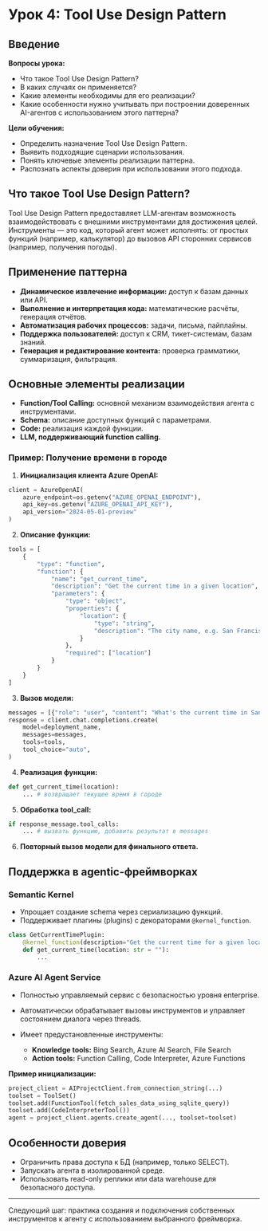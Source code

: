 # Урок 4: Tool Use Design Pattern

## Введение

**Вопросы урока:**

* Что такое Tool Use Design Pattern?
* В каких случаях он применяется?
* Какие элементы необходимы для его реализации?
* Какие особенности нужно учитывать при построении доверенных AI-агентов с использованием этого паттерна?

**Цели обучения:**

* Определить назначение Tool Use Design Pattern.
* Выявить подходящие сценарии использования.
* Понять ключевые элементы реализации паттерна.
* Распознать аспекты доверия при использовании этого подхода.

## Что такое Tool Use Design Pattern?

Tool Use Design Pattern предоставляет LLM-агентам возможность взаимодействовать с внешними инструментами для достижения целей. Инструменты — это код, который агент может исполнять: от простых функций (например, калькулятор) до вызовов API сторонних сервисов (например, получения погоды).

## Применение паттерна

* **Динамическое извлечение информации:** доступ к базам данных или API.
* **Выполнение и интерпретация кода:** математические расчёты, генерация отчётов.
* **Автоматизация рабочих процессов:** задачи, письма, пайплайны.
* **Поддержка пользователей:** доступ к CRM, тикет-системам, базам знаний.
* **Генерация и редактирование контента:** проверка грамматики, суммаризация, фильтрация.

## Основные элементы реализации

* **Function/Tool Calling:** основной механизм взаимодействия агента с инструментами.
* **Schema:** описание доступных функций с параметрами.
* **Code:** реализация каждой функции.
* **LLM, поддерживающий function calling.**

### Пример: Получение времени в городе

1. **Инициализация клиента Azure OpenAI:**

```python
client = AzureOpenAI(
    azure_endpoint=os.getenv("AZURE_OPENAI_ENDPOINT"),
    api_key=os.getenv("AZURE_OPENAI_API_KEY"),
    api_version="2024-05-01-preview"
)
```

2. **Описание функции:**

```python
tools = [
    {
        "type": "function",
        "function": {
            "name": "get_current_time",
            "description": "Get the current time in a given location",
            "parameters": {
                "type": "object",
                "properties": {
                    "location": {
                        "type": "string",
                        "description": "The city name, e.g. San Francisco"
                    }
                },
                "required": ["location"]
            }
        }
    }
]
```

3. **Вызов модели:**

```python
messages = [{"role": "user", "content": "What's the current time in San Francisco"}]
response = client.chat.completions.create(
    model=deployment_name,
    messages=messages,
    tools=tools,
    tool_choice="auto",
)
```

4. **Реализация функции:**

```python
def get_current_time(location):
    ... # возвращает текущее время в городе
```

5. **Обработка tool\_call:**

```python
if response_message.tool_calls:
    ... # вызвать функцию, добавить результат в messages
```

6. **Повторный вызов модели для финального ответа.**

## Поддержка в agentic-фреймворках

### Semantic Kernel

* Упрощает создание schema через сериализацию функций.
* Поддерживает плагины (plugins) с декораторами `@kernel_function`.

```python
class GetCurrentTimePlugin:
    @kernel_function(description="Get the current time for a given location")
    def get_current_time(location: str = ""):
        ...
```

### Azure AI Agent Service

* Полностью управляемый сервис с безопасностью уровня enterprise.
* Автоматически обрабатывает вызовы инструментов и управляет состоянием диалога через threads.
* Имеет предустановленные инструменты:

  * **Knowledge tools:** Bing Search, Azure AI Search, File Search
  * **Action tools:** Function Calling, Code Interpreter, Azure Functions

**Пример инициализации:**

```python
project_client = AIProjectClient.from_connection_string(...)
toolset = ToolSet()
toolset.add(FunctionTool(fetch_sales_data_using_sqlite_query))
toolset.add(CodeInterpreterTool())
agent = project_client.agents.create_agent(..., toolset=toolset)
```

## Особенности доверия

* Ограничить права доступа к БД (например, только SELECT).
* Запускать агента в изолированной среде.
* Использовать read-only реплики или data warehouse для безопасного доступа.

---

Следующий шаг: практика создания и подключения собственных инструментов к агенту с использованием выбранного фреймворка.

